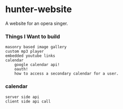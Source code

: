 # hunter-website
A website for an opera singer. 

### Things I Want to build
	masonry based image gallery
	custom mp3 player
	embedded youtube links
	calendar
		google calendar api!
		oauth!
		how to access a secondary calendar for a user.

### calendar
	server side api
	client side api call
	